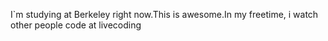 I`m studying at Berkeley right now.This is awesome.In my freetime, i watch other people code at livecoding
